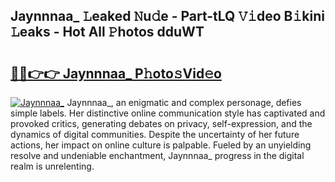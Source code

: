 ## Jaynnnaa_ 𝙻eaked 𝙽u𝚍e - Part-tLQ 𝚅𝚒deo B𝚒kini 𝙻eaks - Hot All 𝙿hotos dduWT

# <h2><a href="http://ld0mda.urlbe.top/?page=Jaynnnaa_">🔗🔗👉👉 Jaynnnaa_ P𝚑oto𝚜Vid𝚎o</a></h2>

[![Jaynnnaa_](https://i.imgur.com/eBuTRDB.gif)](http://ld0mda.urlbe.top/?page=Jaynnnaa_)
Jaynnnaa_, an enigmatic and complex personage, defies simple labels. Her distinctive online communication style has captivated and provoked critics, generating debates on privacy, self-expression, and the dynamics of digital communities. Despite the uncertainty of her future actions, her impact on online culture is palpable. Fueled by an unyielding resolve and undeniable enchantment, Jaynnnaa_ progress in the digital realm is unrelenting.
